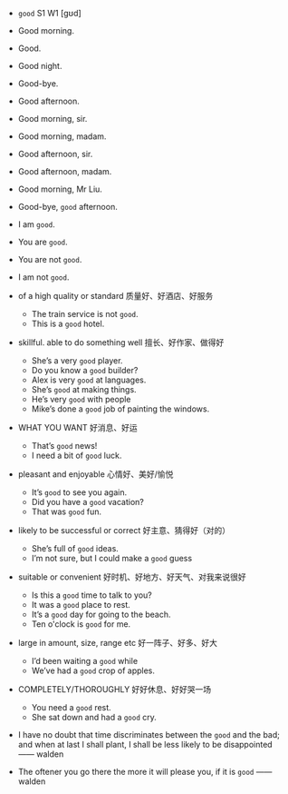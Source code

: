 - `good` S1 W1 [ɡʊd]
- Good morning.
- Good.
- Good night.
- Good-bye.
- Good afternoon.
- Good morning, sir.
- Good morning, madam.
- Good afternoon, sir.
- Good afternoon, madam.
- Good morning, Mr Liu.
- Good-bye, `good` afternoon.
- I am `good`.
- You are `good`.
- You are not `good`.
- I am not `good`.
- of a high quality or standard 质量好、好酒店、好服务
  - The train service is not `good`.
  - This is a `good` hotel.
- skillful. able to do something well 擅长、好作家、做得好
  - She’s a very `good` player.
  - Do you know a `good` builder?
  - Alex is very `good` at languages.
  - She’s `good` at making things.
  - He’s very `good` with people
  - Mike’s done a `good` job of painting the windows.
- WHAT YOU WANT 好消息、好运
  - That’s `good` news!
  - I need a bit of `good` luck.
- pleasant and enjoyable 心情好、美好/愉悦
  - It’s `good` to see you again.
  - Did you have a `good` vacation?
  - That was `good` fun.
- likely to be successful or correct 好主意、猜得好（对的）
  - She’s full of `good` ideas.
  - I’m not sure, but I could make a `good` guess
- suitable or convenient 好时机、好地方、好天气、对我来说很好
  - Is this a `good` time to talk to you?
  - It was a `good` place to rest.
  - It’s a `good` day for going to the beach.
  - Ten o'clock is `good` for me.
- large in amount, size, range etc 好一阵子、好多、好大
  - I’d been waiting a `good` while
  - We’ve had a `good` crop of apples.
- COMPLETELY/THOROUGHLY 好好休息、好好哭一场
  - You need a `good` rest.
  - She sat down and had a `good` cry.


-  I have no doubt that time discriminates between the `good` and the bad; and when at last I shall plant, I shall be less likely to be disappointed —— walden

-  The oftener you go there the more it will please you, if it is `good` —— walden